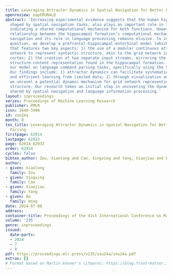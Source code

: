 ```yaml
---
title: Leveraging Attractor Dynamics in Spatial Navigation for Better Language Parsing
openreview: eapFRURALQ
abstract: 'Increasing experimental evidence suggests that the human hippocampus, evolutionarily
  shaped by spatial navigation tasks, also plays an important role in language comprehension,
  indicating a shared computational mechanism for both functions. However, the specific
  relationship between the hippocampal formation’s computational mechanism in spatial
  navigation and its role in language processing remains elusive. To investigate this
  question, we develop a prefrontal-hippocampal-entorhinal model (which called PHE-trinity)
  that features two key aspects: 1) the use of a modular continuous attractor neural
  network to represent syntactic structure, akin to the grid network in the entorhinal
  cortex; 2) the creation of two separate input streams, mirroring the factorized
  structure-content representation found in the hippocampal formation. We evaluate
  our model on language command parsing tasks, specifically using the SCAN dataset.
  Our findings include: 1) attractor dynamics can facilitate systematic generalization
  and efficient learning from limited data; 2) through visualization and reverse engineering,
  we unravel a potential dynamic mechanism for grid network representing syntactic
  structure. Our research takes an initial step in uncovering the dynamic mechanism
  shared by spatial navigation and language information processing.'
layout: inproceedings
series: Proceedings of Machine Learning Research
publisher: PMLR
issn: 2640-3498
id: zou24a
month: 0
tex_title: Leveraging Attractor Dynamics in Spatial Navigation for Better Language
  Parsing
firstpage: 62914
lastpage: 62933
page: 62914-62933
order: 62914
cycles: false
bibtex_author: Zou, Xiaolong and Cao, Xingxing and Yang, Xiaojiao and Hong, Bo
author:
- given: Xiaolong
  family: Zou
- given: Xingxing
  family: Cao
- given: Xiaojiao
  family: Yang
- given: Bo
  family: Hong
date: 2024-07-08
address:
container-title: Proceedings of the 41st International Conference on Machine Learning
volume: '235'
genre: inproceedings
issued:
  date-parts:
  - 2024
  - 7
  - 8
pdf: https://proceedings.mlr.press/v235/zou24a/zou24a.pdf
extras: []
# Format based on Martin Fenner's citeproc: https://blog.front-matter.io/posts/citeproc-yaml-for-bibliographies/
---
```


